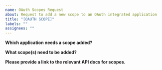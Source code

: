 ```yaml
---
name: OAuth Scopes Request
about: Request to add a new scope to an OAuth integrated application
title: "[OAUTH SCOPE]"
labels: ""
assignees: ""
---
```


**Which application needs a scope added?**

**What scope(s) need to be added?**

**Please provide a link to the relevant API docs for scopes.**
